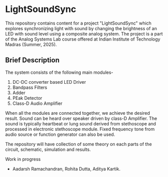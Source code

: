 # LightSoundSync
This repository contains content for a project "LightSoundSync" which explores synchronizing light with sound by changing the brightness of an LED with sound level using a composite analog system. The project is a part of the Analog Systems Lab course offered at Indian Institute of Technology Madras (Summer, 2025).

## Brief Description
The system consists of the following main modules-
1. DC-DC converter based LED Driver
2. Bandpass Filters
3. Adder
4. PEak Detector
5. Class-D  Audio Amplifier

When all the modules are connected together, we achieve the desired result. Sound can be heard over speaker driven by class-D Amplifier. The sound is typically heartbeat or lung sound derived from stethoscope and processed in electronic stethoscope module. Fixed frequency tone from audio source or function generator can also be used.

The repository will have collection of some theory on each parts of the circuit, schematic, simulation and results.

Work in progress
- Aadarsh Ramachandran, Rohita Dutta, Aditya Kartik.
